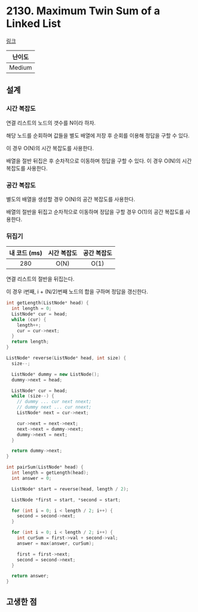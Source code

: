 # 2130. Maximum Twin Sum of a Linked List

[링크](https://leetcode.com/problems/maximum-twin-sum-of-a-linked-list/description/)

| 난이도 |
| :----: |
| Medium |

## 설계

### 시간 복잡도

연결 리스트의 노드의 갯수를 N이라 하자.

해당 노드를 순회하며 값들을 별도 배열에 저장 후 순회를 이용해 정답을 구할 수 있다.

이 경우 O(N)의 시간 복잡도를 사용한다.

배열을 절반 뒤집은 후 순차적으로 이동하며 정답을 구할 수 있다. 이 경우 O(N)의 시간 복잡도를 사용한다.

### 공간 복잡도

별도의 배열을 생성할 경우 O(N)의 공간 복잡도를 사용한다.

배열의 절반을 뒤집고 순차적으로 이동하며 정답을 구할 경우 O(1)의 공간 복잡도를 사용한다.

### 뒤집기

| 내 코드 (ms) | 시간 복잡도 | 공간 복잡도 |
| :----------: | :---------: | :---------: |
|     280      |    O(N)     |    O(1)     |

연결 리스트의 절반을 뒤집는다.

이 경우 i번째, i + (N/2)번째 노드의 합을 구하며 정답을 갱신한다.

```cpp
int getLength(ListNode* head) {
  int length = 0;
  ListNode* cur = head;
  while (cur) {
    length++;
    cur = cur->next;
  }
  return length;
}

ListNode* reverse(ListNode* head, int size) {
  size--;

  ListNode* dummy = new ListNode();
  dummy->next = head;

  ListNode* cur = head;
  while (size--) {
    // dummy ... cur next nnext;
    // dummy next ... cur nnext;
    ListNode* next = cur->next;

    cur->next = next->next;
    next->next = dummy->next;
    dummy->next = next;
  }

  return dummy->next;
}

int pairSum(ListNode* head) {
  int length = getLength(head);
  int answer = 0;

  ListNode* start = reverse(head, length / 2);

  ListNode *first = start, *second = start;

  for (int i = 0; i < length / 2; i++) {
    second = second->next;
  }

  for (int i = 0; i < length / 2; i++) {
    int curSum = first->val + second->val;
    answer = max(answer, curSum);

    first = first->next;
    second = second->next;
  }

  return answer;
}
```

## 고생한 점
